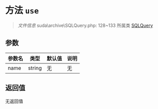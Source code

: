 # 方法 `use`

> *文件信息* suda\archive\SQLQuery.php: 128~133
> 所属类 [SQLQuery](../SQLQuery.md)




## 参数


| 参数名 | 类型 | 默认值 | 说明 |
|--------|-----|-------|-------|
| name |  string | 无 | 无 |



## 返回值

无返回值
